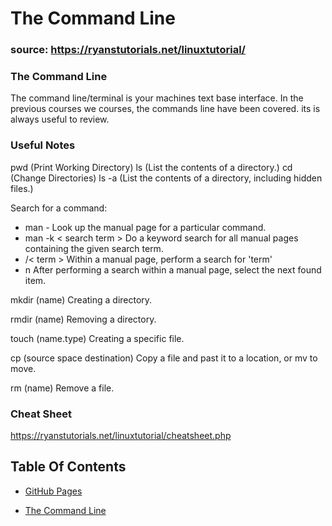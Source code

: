 # The Command Line

### source: <https://ryanstutorials.net/linuxtutorial/>

### The Command Line

The command line/terminal is your machines text base interface. In the previous courses we courses, the commands line have been covered. its is always useful to review. 

### Useful Notes

pwd (Print Working Directory) 
ls (List the contents of a directory.)
cd (Change Directories)
ls -a (List the contents of a directory, including hidden files.)

Search for a command:
- man - 
Look up the manual page for a particular command.
- man -k  < search term >
Do a keyword search for all manual pages containing the given search term.
- /< term >
Within a manual page, perform a search for 'term'
- n
After performing a search within a manual page, select the next found item.

mkdir (name) Creating a directory.

rmdir (name) Removing a directory.

touch (name.type) Creating a specific file.

cp (source space destination) Copy a file and past it to a location, or mv to move.

rm (name) Remove a file.


### Cheat Sheet
https://ryanstutorials.net/linuxtutorial/cheatsheet.php

## Table Of Contents

- [GitHub Pages](https://github.com/harfrancois/401-reeading-notes)

- [The Command Line](./terminal.md)
